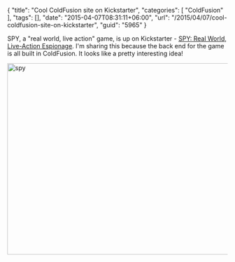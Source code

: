 {
	"title": "Cool ColdFusion site on Kickstarter",
	"categories": [
		"ColdFusion"
	],
	"tags": [],
	"date": "2015-04-07T08:31:11+06:00",
	"url": "/2015/04/07/cool-coldfusion-site-on-kickstarter",
	"guid": "5965"
}

SPY, a "real world, live action" game, is up on Kickstarter - <a href="https://www.kickstarter.com/projects/1186555722/spy-real-world-live-action-espionage">SPY: Real World, Live-Action Espionage</a>. I'm sharing this because the back end for the game is all built in ColdFusion. It looks like a pretty interesting idea!

<a href="http://www.raymondcamden.com/wp-content/uploads/2015/04/spy.gif"><img src="https://static.raymondcamden.com/images/wp-content/uploads/2015/04/spy.gif" alt="spy" width="699" height="437" class="alignnone size-full wp-image-5966" /></a>